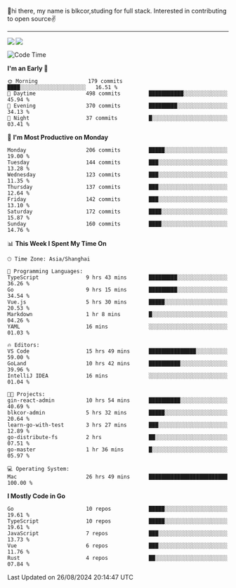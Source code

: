 👋hi there, my name is blkcor,studing for full stack.
Interested in contributing to open source✌️

<hr/>

![](https://github-readme-stats.vercel.app/api?username=blkcor)
<a href="https://github.com/blkcor/github-readme-stats">
    <img align="left" src="https://github-readme-stats.vercel.app/api/top-langs/?username=blkcor&hide=jupyter%20notebook,shaderlab,tex,c%23&langs_count=9" />
</a>


<!--START_SECTION:waka-->
![Code Time](http://img.shields.io/badge/Code%20Time-1%2C303%20hrs%2013%20mins-blue)

**I'm an Early 🐤** 

```text
🌞 Morning                179 commits         ████░░░░░░░░░░░░░░░░░░░░░   16.51 % 
🌆 Daytime                498 commits         ███████████░░░░░░░░░░░░░░   45.94 % 
🌃 Evening                370 commits         █████████░░░░░░░░░░░░░░░░   34.13 % 
🌙 Night                  37 commits          █░░░░░░░░░░░░░░░░░░░░░░░░   03.41 % 
```
📅 **I'm Most Productive on Monday** 

```text
Monday                   206 commits         █████░░░░░░░░░░░░░░░░░░░░   19.00 % 
Tuesday                  144 commits         ███░░░░░░░░░░░░░░░░░░░░░░   13.28 % 
Wednesday                123 commits         ███░░░░░░░░░░░░░░░░░░░░░░   11.35 % 
Thursday                 137 commits         ███░░░░░░░░░░░░░░░░░░░░░░   12.64 % 
Friday                   142 commits         ███░░░░░░░░░░░░░░░░░░░░░░   13.10 % 
Saturday                 172 commits         ████░░░░░░░░░░░░░░░░░░░░░   15.87 % 
Sunday                   160 commits         ████░░░░░░░░░░░░░░░░░░░░░   14.76 % 
```


📊 **This Week I Spent My Time On** 

```text
🕑︎ Time Zone: Asia/Shanghai

💬 Programming Languages: 
TypeScript               9 hrs 43 mins       █████████░░░░░░░░░░░░░░░░   36.26 % 
Go                       9 hrs 15 mins       █████████░░░░░░░░░░░░░░░░   34.54 % 
Vue.js                   5 hrs 30 mins       █████░░░░░░░░░░░░░░░░░░░░   20.53 % 
Markdown                 1 hr 8 mins         █░░░░░░░░░░░░░░░░░░░░░░░░   04.26 % 
YAML                     16 mins             ░░░░░░░░░░░░░░░░░░░░░░░░░   01.03 % 

🔥 Editors: 
VS Code                  15 hrs 49 mins      ███████████████░░░░░░░░░░   59.00 % 
GoLand                   10 hrs 42 mins      ██████████░░░░░░░░░░░░░░░   39.96 % 
IntelliJ IDEA            16 mins             ░░░░░░░░░░░░░░░░░░░░░░░░░   01.04 % 

🐱‍💻 Projects: 
gin-react-admin          10 hrs 54 mins      ██████████░░░░░░░░░░░░░░░   40.69 % 
blkcor-admin             5 hrs 32 mins       █████░░░░░░░░░░░░░░░░░░░░   20.64 % 
learn-go-with-test       3 hrs 27 mins       ███░░░░░░░░░░░░░░░░░░░░░░   12.89 % 
go-distribute-fs         2 hrs               ██░░░░░░░░░░░░░░░░░░░░░░░   07.51 % 
go-master                1 hr 36 mins        █░░░░░░░░░░░░░░░░░░░░░░░░   05.97 % 

💻 Operating System: 
Mac                      26 hrs 49 mins      █████████████████████████   100.00 % 
```

**I Mostly Code in Go** 

```text
Go                       10 repos            █████░░░░░░░░░░░░░░░░░░░░   19.61 % 
TypeScript               10 repos            █████░░░░░░░░░░░░░░░░░░░░   19.61 % 
JavaScript               7 repos             ███░░░░░░░░░░░░░░░░░░░░░░   13.73 % 
Vue                      6 repos             ███░░░░░░░░░░░░░░░░░░░░░░   11.76 % 
Rust                     4 repos             ██░░░░░░░░░░░░░░░░░░░░░░░   07.84 % 
```




 Last Updated on 26/08/2024 20:14:47 UTC
<!--END_SECTION:waka-->


